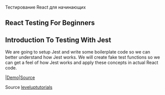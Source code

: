 Тестирование React для начинающих
## React Testing For Beginners

## Introduction To Testing With Jest

We are going to setup Jest and write some boilerplate code so we can better understand how Jest works. We will create fake test functions so we can get a feel of how Jest works and apply these concepts in actual React code.

|[Demo](https://vitaminvp.github.io/react-testing-for-beginners/)|[Source](https://github.com/Vitaminvp/React-Testing-For-Beginners)

Source [leveluptutorials](https://www.leveluptutorials.com/tutorials/react-testing-for-beginners)